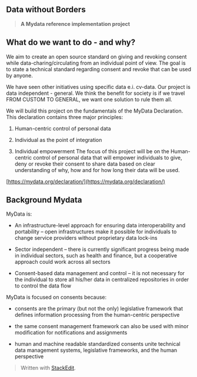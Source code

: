


## Data without Borders
>**A Mydata reference implementation project**
>
## What do we want to do - and why?

  We aim to create an open source standard on giving and revoking consent while data-charing/circulating from an individual point of view. The goal is to state a technical standard regarding consent and revoke that can be used by anyone.

We have seen other initiatives using specific data e.i. cv-data. Our project is data independent - general. We think the benefit for society is if we travel FROM CUSTOM TO GENERAL, we want one solution to rule them all.

  We will build this project on the fundamentals of the MyData Declaration. This declaration contains three major principles:

1.  Human-centric control of personal data
    
2.  Individual as the point of integration
    
3.  Individual empowerment
The focus of this project will be on the Human-centric control of personal data that will empower individuals to give, deny or revoke their consent to share data based on clear understanding of why, how and for how long their data will be used.

  

[https://mydata.org/declaration/](https://mydata.org/declaration/)

  

## Background Mydata

MyData is:

-   An infrastructure-level approach for ensuring data interoperability and portability – open infrastructures make it possible for individuals to change service providers without proprietary data lock-ins
    
-   Sector independent – there is currently significant progress being made in individual sectors, such as health and finance, but a cooperative approach could work across all sectors
    
-   Consent-based data management and control – it is not necessary for the individual to store all his/her data in centralized repositories in order to control the data flow
    

MyData is focused on consents because:

-   consents are the primary (but not the only) legislative framework that defines information processing from the human-centric perspective
    
-   the same consent management framework can also be used with minor modification for notifications and assignments
    
-   human and machine readable standardized consents unite technical data management systems, legislative frameworks, and the human perspective
> Written with [StackEdit](https://stackedit.io/).
